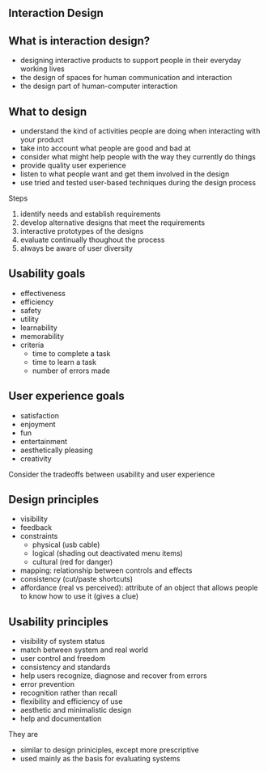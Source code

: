 ## Interaction Design

## What is interaction design?
- designing interactive products to support people in their everyday working lives
- the design of spaces for human communication and interaction
- the design part of human-computer interaction

## What to design
- understand the kind of activities people are doing when interacting with your product
- take into account what people are good and bad at
- consider what might help people with the way they currently do things
- provide quality user experience
- listen to what people want and get them involved in the design
- use tried and tested user-based techniques during the design process

Steps
1. identify needs and establish requirements
2. develop alternative designs that meet the requirements
3. interactive prototypes of the designs
4. evaluate continually thoughout the process
5. always be aware of user diversity

## Usability goals
- effectiveness
- efficiency
- safety
- utility
- learnability
- memorability
- criteria
  - time to complete a task
  - time to learn a task
  - number of errors made

## User experience goals
- satisfaction
- enjoyment
- fun
- entertainment
- aesthetically pleasing
- creativity

Consider the tradeoffs between usability and user experience

## Design principles
- visibility
- feedback
- constraints
  - physical (usb cable)
  - logical (shading out deactivated menu items)
  - cultural (red for danger)
- mapping: relationship between controls and effects
- consistency (cut/paste shortcuts)
- affordance (real vs perceived): attribute of an object that allows people to know how to use it (gives a clue)

## Usability principles
- visibility of system status
- match between system and real world
- user control and freedom
- consistency and standards
- help users recognize, diagnose and recover from errors
- error prevention
- recognition rather than recall
- flexibility and efficiency of use
- aesthetic and minimalistic design
- help and documentation

They are
- similar to design priniciples, except more prescriptive
- used mainly as the basis for evaluating systems



